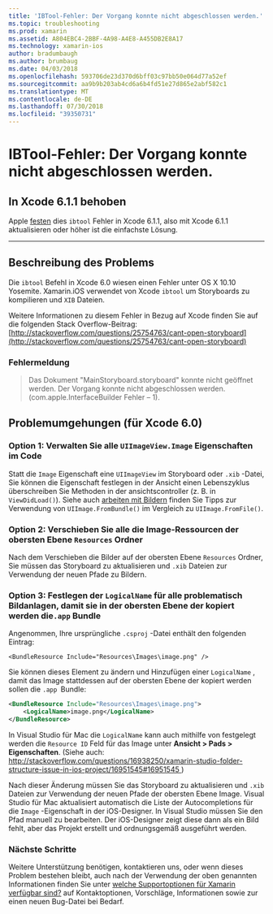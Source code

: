 ```yaml
---
title: 'IBTool-Fehler: Der Vorgang konnte nicht abgeschlossen werden.'
ms.topic: troubleshooting
ms.prod: xamarin
ms.assetid: A804EBC4-2BBF-4A98-A4E8-A455DB2E8A17
ms.technology: xamarin-ios
author: bradumbaugh
ms.author: brumbaug
ms.date: 04/03/2018
ms.openlocfilehash: 593706de23d370d6bff03c97bb50e064d77a52ef
ms.sourcegitcommit: aa9b9b203ab4cd6a6b4fd51e27d865e2abf582c1
ms.translationtype: MT
ms.contentlocale: de-DE
ms.lasthandoff: 07/30/2018
ms.locfileid: "39350731"
---
```

# <a name="ibtool-error-the-operation-couldnt-be-completed"></a>IBTool-Fehler: Der Vorgang konnte nicht abgeschlossen werden.

## <a name="fixed-in-xcode-611"></a>In Xcode 6.1.1 behoben

Apple [festen](https://developer.apple.com/library/content/documentation/Xcode/Conceptual/RN-Xcode-Archive/Chapters/xc6_release_notes.html#//apple_ref/doc/uid/TP40016994-CH4-SW1) dies `ibtool` Fehler in Xcode 6.1.1, also mit Xcode 6.1.1 aktualisieren oder höher ist die einfachste Lösung.

* * *

## <a name="description-of-the-problem"></a>Beschreibung des Problems

Die `ibtool` Befehl in Xcode 6.0 wiesen einen Fehler unter OS X 10.10 Yosemite. Xamarin.iOS verwendet von Xcode `ibtool` um Storyboards zu kompilieren und `XIB` Dateien.

Weitere Informationen zu diesem Fehler in Bezug auf Xcode finden Sie auf die folgenden Stack Overflow-Beitrag: [http://stackoverflow.com/questions/25754763/cant-open-storyboard](http://stackoverflow.com/questions/25754763/cant-open-storyboard)

### <a name="error-message"></a>Fehlermeldung

> Das Dokument "MainStoryboard.storyboard" konnte nicht geöffnet werden. Der Vorgang konnte nicht abgeschlossen werden. (com.apple.InterfaceBuilder Fehler – 1).

## <a name="workarounds-for-xcode-60"></a>Problemumgehungen (für Xcode 6.0)

### <a name="option-1-manage-all-uiimageviewimage-properties-in-code"></a>Option 1: Verwalten Sie alle `UIImageView.Image` Eigenschaften im Code

Statt die `Image` Eigenschaft eine `UIImageView` im Storyboard oder `.xib` -Datei, Sie können die Eigenschaft festlegen in der Ansicht einen Lebenszyklus überschreiben Sie Methoden in der ansichtscontroller (z. B. in `ViewDidLoad()`). Siehe auch [arbeiten mit Bildern](~/ios/app-fundamentals/images-icons/index.md) finden Sie Tipps zur Verwendung von `UIImage.FromBundle()` im Vergleich zu `UIImage.FromFile()`.

### <a name="option-2-move-all-of-the-image-resources-to-the-top-level-resources-folder"></a>Option 2: Verschieben Sie alle die Image-Ressourcen der obersten Ebene `Resources` Ordner

Nach dem Verschieben die Bilder auf der obersten Ebene `Resources` Ordner, Sie müssen das Storyboard zu aktualisieren und `.xib` Dateien zur Verwendung der neuen Pfade zu Bildern.

### <a name="option-3-set-the-logicalname-for-any-problematic-image-assets-so-they-are-copied-to-the-top-level-of-theapp-bundle"></a>Option 3: Festlegen der `LogicalName` für alle problematisch Bildanlagen, damit sie in der obersten Ebene der kopiert werden die`.app` Bundle

Angenommen, Ihre ursprüngliche `.csproj` -Datei enthält den folgenden Eintrag:

`<BundleResource Include="Resources\Images\image.png" />`

Sie können dieses Element zu ändern und Hinzufügen einer `LogicalName` , damit das Image stattdessen auf der obersten Ebene der kopiert werden sollen die `.app `Bundle:

```xml
<BundleResource Include="Resources\Images\image.png">
    <LogicalName>image.png</LogicalName>
</BundleResource>
```

In Visual Studio für Mac die `LogicalName` kann auch mithilfe von festgelegt werden die `Resource ID` Feld für das Image unter **Ansicht > Pads > Eigenschaften**. (Siehe auch: [ http://stackoverflow.com/questions/16938250/xamarin-studio-folder-structure-issue-in-ios-project/16951545#16951545 ](http://stackoverflow.com/questions/16938250/xamarin-studio-folder-structure-issue-in-ios-project/16951545#16951545))

Nach dieser Änderung müssen Sie das Storyboard zu aktualisieren und `.xib` Dateien zur Verwendung der neuen Pfade der obersten Ebene Image. Visual Studio für Mac aktualisiert automatisch die Liste der Autocompletions für die `Image` -Eigenschaft in der iOS-Designer. In Visual Studio müssen Sie den Pfad manuell zu bearbeiten. Der iOS-Designer zeigt diese dann als ein Bild fehlt, aber das Projekt erstellt und ordnungsgemäß ausgeführt werden.

### <a name="next-steps"></a>Nächste Schritte

Weitere Unterstützung benötigen, kontaktieren uns, oder wenn dieses Problem bestehen bleibt, auch nach der Verwendung der oben genannten Informationen finden Sie unter [welche Supportoptionen für Xamarin verfügbar sind?](~/cross-platform/troubleshooting/support-options.md) auf Kontaktoptionen, Vorschläge, Informationen sowie zur einen neuen Bug-Datei bei Bedarf. 

